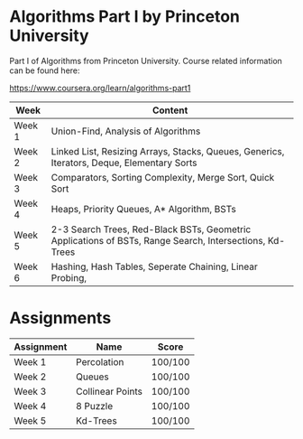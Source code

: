 # Algorithms Part I by Princeton University
 
Part I of Algorithms from Princeton University. Course related information can be found here:

https://www.coursera.org/learn/algorithms-part1


| Week | Content |
| --- | --- |
| Week 1 | Union-Find, Analysis of Algorithms |
| Week 2 | Linked List, Resizing Arrays, Stacks, Queues, Generics, Iterators, Deque, Elementary Sorts |
| Week 3 | Comparators, Sorting Complexity, Merge Sort, Quick Sort |
| Week 4 | Heaps, Priority Queues, A* Algorithm, BSTs |
| Week 5 | 2-3 Search Trees, Red-Black BSTs, Geometric Applications of BSTs, Range Search, Intersections, Kd-Trees |
| Week 6 | Hashing, Hash Tables, Seperate Chaining, Linear Probing, 

# Assignments

| Assignment | Name | Score |
| --- | --- | --- |
| Week 1 | Percolation | 100/100 |
| Week 2 | Queues | 100/100 |
| Week 3 | Collinear Points | 100/100 |
| Week 4 | 8 Puzzle | 100/100 |
| Week 5 | Kd-Trees | 100/100 | 
